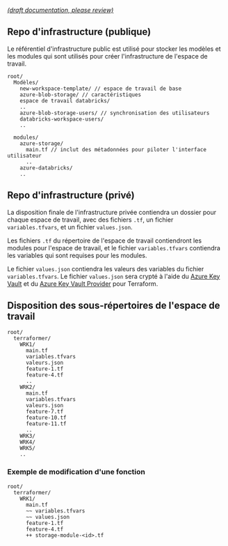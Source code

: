 [_metadata_: remarks]:- "Automatically translated with DeepL. From: /Resourcing/Resourcing-Terraform-Structures.md"

[_(draft documentation, please review)_](/Resourcing/Resourcing-Terraform-Structures.md)

## Repo d'infrastructure (publique)

Le référentiel d'infrastructure public est utilisé pour stocker les modèles et les modules qui sont utilisés pour créer l'infrastructure de l'espace de travail.

```
root/
  Modèles/
    new-workspace-template/ // espace de travail de base
    azure-blob-storage/ // caractéristiques
    espace de travail databricks/
    ..
    azure-blob-storage-users/ // synchronisation des utilisateurs
    databricks-workspace-users/
    ..

  modules/
    azure-storage/
      main.tf // inclut des métadonnées pour piloter l'interface utilisateur
      ..
    azure-databricks/
    ..
```

## Repo d'infrastructure (privé)

La disposition finale de l'infrastructure privée contiendra un dossier pour chaque espace de travail, avec des fichiers `.tf`, un fichier `variables.tfvars`, et un fichier `values.json`.

Les fichiers `.tf` du répertoire de l'espace de travail contiendront les modules pour l'espace de travail, et le fichier `variables.tfvars` contiendra les variables qui sont requises pour les modules.

Le fichier `values.json` contiendra les valeurs des variables du fichier `variables.tfvars`. Le fichier `values.json` sera crypté à l'aide du [Azure Key Vault](https://docs.microsoft.com/en-us/azure/key-vault/general/basic-concepts) et du [Azure Key Vault Provider](https://registry.terraform.io/providers/hashicorp/azurerm/latest/docs/guides/azure_key_vault) pour Terraform.

## Disposition des sous-répertoires de l'espace de travail

```
root/
  terraformer/
    WRK1/
      main.tf
      variables.tfvars
      valeurs.json
      feature-1.tf
      feature-4.tf
      ..
    WRK2/
      main.tf
      variables.tfvars
      valeurs.json
      feature-7.tf
      feature-10.tf
      feature-11.tf
      ..
    WRK3/
    WRK4/
    WRK5/
    ..
```

### Exemple de modification d'une fonction

```
root/
  terraformer/
    WRK1/
      main.tf
      ~~ variables.tfvars
      ~~ values.json
      feature-1.tf
      feature-4.tf
      ++ storage-module-<id>.tf
```

